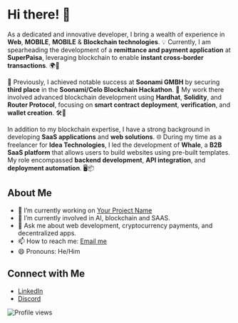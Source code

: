 # Hi there! 👋

As a dedicated and innovative developer, I bring a wealth of experience in **Web**, **MOBILE**, **MOBILE** & **Blockchain technologies**. 💡 Currently, I am spearheading the development of a **remittance and payment application** at **SuperPaisa**, leveraging blockchain to enable **instant cross-border transactions**. 🌍💸

🚀 Previously, I achieved notable success at **Soonami GMBH** by securing **third place** in the **Soonami/Celo Blockchain Hackathon**. 🏅 My work there involved advanced blockchain development using **Hardhat**, **Solidity**, and **Router Protocol**, focusing on **smart contract deployment**, **verification**, and **wallet creation**. 🛠️🔐

In addition to my blockchain expertise, I have a strong background in developing **SaaS applications** and **web solutions**. 🌐 During my time as a freelancer for **Idea Technologies**, I led the development of **Whale**, a **B2B SaaS platform** that allows users to build websites using pre-built templates. My role encompassed **backend development**, **API integration**, and **deployment automation**. 🖥️📦


## About Me
- 🔭 I’m currently working on [Your Project Name](https://github.com/sherjeelk/SuperPaisa_Mobile2)
- 🌱 I’m currently involved in AI, blockchain and SAAS.
- 💬 Ask me about web development, cryptocurrency payments, and decentralized apps.
- 📫 How to reach me: [Email me](mailto:sherjeelk@gmail.com)
- 😄 Pronouns: He/Him

## Connect with Me
- [LinkedIn](https://www.linkedin.com/in/sherjeelkhalid)
- [Discord](https://discordapp.com/users/sherjeel.)

![Profile views](https://komarev.com/ghpvc/?username=sherjeelk)
